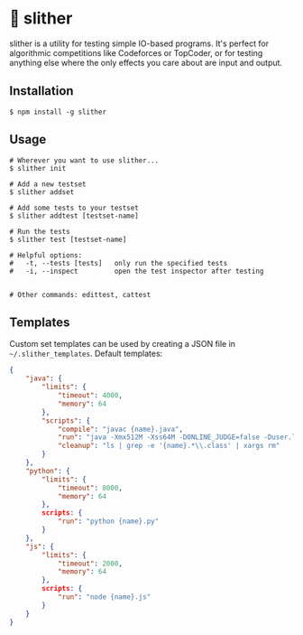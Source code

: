# 🐍 slither

slither is a utility for testing simple IO-based programs.  It's perfect for algorithmic competitions like Codeforces or TopCoder, or for testing anything else where the only effects you care about are input and output.

## Installation

```
$ npm install -g slither
```

## Usage

```
# Wherever you want to use slither...
$ slither init

# Add a new testset
$ slither addset

# Add some tests to your testset
$ slither addtest [testset-name]

# Run the tests
$ slither test [testset-name]

# Helpful options:
#   -t, --tests [tests]   only run the specified tests
#   -i, --inspect         open the test inspector after testing


# Other commands: edittest, cattest
```

## Templates

Custom set templates can be used by creating a JSON file in `~/.slither_templates`.  Default templates:

```json
{
	"java": {
		"limits": {
			"timeout": 4000,
			"memory": 64
		},
		"scripts": {
			"compile": "javac {name}.java",
			"run": "java -Xmx512M -Xss64M -DONLINE_JUDGE=false -Duser.language=en -Duser.region=US -Duser.variant=US {name}",
			"cleanup": "ls | grep -e '{name}.*\\.class' | xargs rm"
		}
	},
	"python": {
		"limits": {
			"timeout": 8000,
			"memory": 64
		},
		scripts: {
			"run": "python {name}.py"
		}
	},
	"js": {
		"limits": {
			"timeout": 2000,
			"memory": 64
		},
		scripts: {
			"run": "node {name}.js"
		}
	}
}
```